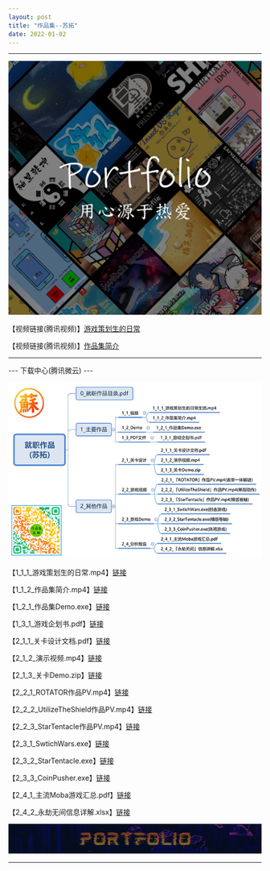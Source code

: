 ```yaml
---
layout: post
title: "作品集--苏拓"
date: 2022-01-02
---
```

********************************************************
![Image text](https://github.com/SotakuStudio/SotakuStudio.github.io/blob/main/Image/test1600.jpg?raw=true)

【视频链接(腾讯视频)】[游戏策划生的日常](https://v.qq.com/x/page/d32595zt270.html)

【视频链接(腾讯视频)】[作品集简介](https://v.qq.com/x/page/q3259rkwamv.html)

************************************************************************************************
--- 下载中心(腾讯微云) ---

![Image text](https://github.com/SotakuStudio/SotakuStudio.github.io/blob/main/Image/5_%E5%B0%B1%E8%81%8C%E4%BD%9C%E5%93%81%E7%9B%AE%E5%BD%95.jpg?raw=true)

【1_1_1_游戏策划生的日常.mp4】[链接](https://share.weiyun.com/TdPg7Hzh)

【1_1_2_作品集简介.mp4】[链接](https://share.weiyun.com/BEEyAb6l)

【1_2_1_作品集Demo.exe】[链接](https://share.weiyun.com/JaNNZWMq)

【1_3_1_游戏企划书.pdf】[链接](https://share.weiyun.com/OZ1NzCSz)

【2_1_1_关卡设计文档.pdf】[链接](https://share.weiyun.com/AzYYbFjt)

【2_1_2_演示视频.mp4】[链接](https://share.weiyun.com/AwzamMf8)

【2_1_3_关卡Demo.zip】[链接](https://share.weiyun.com/CNR5GYxp)

【2_2_1_ROTATOR作品PV.mp4】[链接](https://share.weiyun.com/EoD1AOCJ)

【2_2_2_UtilizeTheShield作品PV.mp4】[链接](https://share.weiyun.com/WlMO4mPS)

【2_2_3_StarTentacle作品PV.mp4】[链接](https://share.weiyun.com/LqrLb5PU)

【2_3_1_SwtichWars.exe】[链接](https://share.weiyun.com/uFXg7K9Q)

【2_3_2_StarTentacle.exe】[链接](https://share.weiyun.com/CYZcDa00)

【2_3_3_CoinPusher.exe】[链接](https://share.weiyun.com/VjVDWF3E)

【2_4_1_主流Moba游戏汇总.pdf】[链接](https://share.weiyun.com/a1wqLRLH)

【2_4_2_永劫无间信息详解.xlsx】[链接](https://share.weiyun.com/4A5v5enK)


![Image text](https://github.com/SotakuStudio/SotakuStudio.github.io/blob/main/Image/End_1.1.png?raw=true) 

********************************************************
